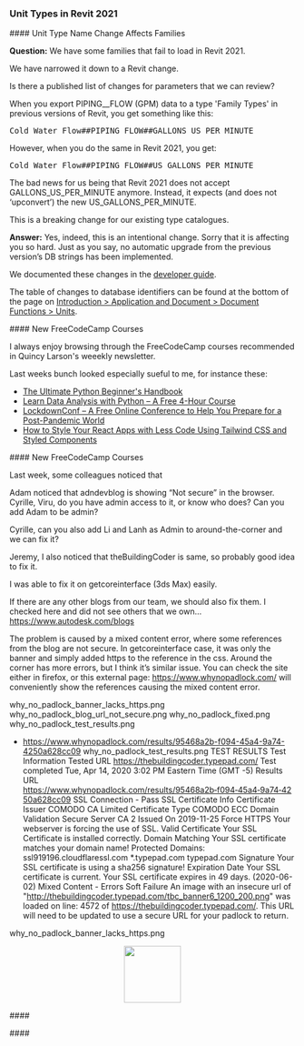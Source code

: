 <head>
<meta http-equiv="Content-Type" content="text/html; charset=utf-8">
<link rel="stylesheet" type="text/css" href="bc.css">
<script src="https://cdn.rawgit.com/google/code-prettify/master/loader/run_prettify.js" type="text/javascript"></script>
</head>

<!---

- parameter type change breaks families
[Q]
We have some families that fail to load (only in 2021).  We think we have narrowed it down to a Revit change.
 
Would you or someone be able to review this and let us know if it is a bug or feature?  Is there a published list of changes for other parameters that can review.
 
When you export to a type “Family Types” in Revit 2012-2020 for PIPING__FLOW (GPM) you get for instance:
Cold Water Flow##PIPING_FLOW##GALLONS_US_PER_MINUTE
 
When you do the same in Revit 2021, however you get:
Cold Water Flow##PIPING_FLOW##US_GALLONS_PER_MINUTE
 
The bad news being that Revit 2021 does not accept GALLONS_US_PER_MINUTE Anymore, instead it expects (and does not ‘upconvert’) the new US_GALLONS_PER_MINUTE.
Eg for 2000+ existing type catalogs this is a breaking change!!

[A] I found this Jira:
https://jira.autodesk.com/browse/REVIT-158981
 
GLOB: Units INCHES_OF_WATER and GALLONS_US_PER_MINUTE no longer work in Revit 2021 txt family type catalogs
 
According to Jira, the change is intentional.  But probably upgrade from the previous verion is not working?

The change to the DB string is intentional. No upgrade from the previous version’s DB strings has been implemented.
 
We documented the changes in the [developer guide](https://help.autodesk.com/view/RVT/2021/ENU/?guid=Revit_API_Revit_API_Developers_Guide_html).

A table of changes to database identifiers may be found at the bottom of the page
on [Introduction &gt; Application and Document &gt; Document Functions &gt; Units](http://help.autodesk.com/view/RVT/2021/ENU/?guid=Revit_API_Revit_API_Developers_Guide_Introduction_Application_and_Document_Units_html).


-
  [How to Style Your React Apps with Less Code Using Tailwind CSS and Styled Components](https://www.freecodecamp.org/news/how-to-style-your-react-apps-with-less-code-using-tailwind-css-and-styled-components/)
  [LockdownConf – A Free Online Conference to Help You Prepare for a Post-Pandemic World](https://www.freecodecamp.org/news/lockdownconf-free-developer-conference/)
  [The Ultimate Python Beginner's Handbook](https://www.freecodecamp.org/news/the-python-guide-for-beginners/)
  [Learn Data Analysis with Python – A Free 4-Hour Course](https://www.freecodecamp.org/news/learn-data-analysis-with-python-course/)
  

-
  https://www.whynopadlock.com/results/95468a2b-f094-45a4-9a74-4250a628cc09
  why_no_padlock_test_results.png
TEST RESULTS
Test Information
 Tested URL https://thebuildingcoder.typepad.com/
 Test completed Tue, Apr 14, 2020 3:02 PM Eastern Time (GMT -5)
 Results URL https://www.whynopadlock.com/results/95468a2b‑f094‑45a4‑9a74‑4250a628cc09 
SSL Connection - Pass
 SSL Certificate Info 
Certificate Issuer
COMODO CA Limited
Certificate Type
COMODO ECC Domain Validation Secure Server CA 2
Issued On
2019-11-25
 Force HTTPS Your webserver is forcing the use of SSL.
 Valid Certificate Your SSL Certificate is installed correctly.
 Domain Matching Your SSL certificate matches your domain name!
Protected Domains:
ssl919196.cloudflaressl.com
*.typepad.com
typepad.com
 Signature Your SSL certificate is using a sha256 signature!
 Expiration Date Your SSL certificate is current. Your SSL certificate expires in 49 days. (2020-06-02)
Mixed Content - Errors
 Soft Failure An image with an insecure url of "http://thebuildingcoder.typepad.com/tbc_banner6_1200_200.png" was loaded on line: 4572 of https://thebuildingcoder.typepad.com/.
This URL will need to be updated to use a secure URL for your padlock to return.

why_no_padlock_banner_lacks_https.png

  
twitter:

&ndash; 
...

linkedin:


#bim #DynamoBim #ForgeDevCon #Revit #API #IFC #SDK #AI #VisualStudio #Autodesk #AEC #adsk

the [Revit API discussion forum](http://forums.autodesk.com/t5/revit-api-forum/bd-p/160) thread

<center>
<img src="img/" alt="" title="" width="600"/>
<p style="font-size: 80%; font-style:italic"></p>
</center>

-->

### Unit Types in Revit 2021


####<a name="2"></a> Unit Type Name Change Affects Families

**Question:** We have some families that fail to load in Revit 2021.

We have narrowed it down to a Revit change.
 
Is there a published list of changes for parameters that we can review?
 
When you export PIPING__FLOW (GPM) data to a type 'Family Types' in previous versions of Revit, you get something like this:

<pre>
Cold Water Flow##PIPING_FLOW##GALLONS_US_PER_MINUTE
</pre>
 
However, when you do the same in Revit 2021, you get:

<pre>
Cold Water Flow##PIPING_FLOW##US_GALLONS_PER_MINUTE
</pre>
 
The bad news for us being that Revit 2021 does not accept GALLONS_US_PER_MINUTE anymore.
Instead, it expects (and does not ‘upconvert’) the new US_GALLONS_PER_MINUTE.

This is a breaking change for our existing type catalogues.

**Answer:** Yes, indeed, this is an intentional change. Sorry that it is affecting you so hard. Just as you say, no automatic upgrade from the previous version’s DB strings has been implemented.
 
We documented these changes in the [developer guide](https://help.autodesk.com/view/RVT/2021/ENU/?guid=Revit_API_Revit_API_Developers_Guide_html).

The table of changes to database identifiers can be found at the bottom of the page
on [Introduction &gt; Application and Document &gt; Document Functions &gt; Units](http://help.autodesk.com/view/RVT/2021/ENU/?guid=Revit_API_Revit_API_Developers_Guide_Introduction_Application_and_Document_Units_html).

####<a name="3"></a> New FreeCodeCamp Courses

I always enjoy browsing through the FreeCodeCamp courses recommended in Quincy Larson's weeekly newsletter.

Last weeks bunch looked especially sueful to me, for instance these:

- [The Ultimate Python Beginner's Handbook](https://www.freecodecamp.org/news/the-python-guide-for-beginners/)
- [Learn Data Analysis with Python &ndash; A Free 4-Hour Course](https://www.freecodecamp.org/news/learn-data-analysis-with-python-course/)
- [LockdownConf &ndash; A Free Online Conference to Help You Prepare for a Post-Pandemic World](https://www.freecodecamp.org/news/lockdownconf-free-developer-conference/)
- [How to Style Your React Apps with Less Code Using Tailwind CSS and Styled Components](https://www.freecodecamp.org/news/how-to-style-your-react-apps-with-less-code-using-tailwind-css-and-styled-components/)

####<a name="4"></a> New FreeCodeCamp Courses

Last week, some colleagues noticed that


Adam noticed that adndevblog is showing “Not secure” in the browser. Cyrille, Viru, do you have admin access to it, or know who does? Can you add Adam to be admin?
 
Cyrille, can you also add Li and Lanh as Admin to around-the-corner and we can fix it?
 
Jeremy, I also noticed that theBuildingCoder is same, so probably good idea to fix it.
 
I was able to fix it on getcoreinterface (3ds Max) easily.
 
If there are any other blogs from our team, we should also fix them. I checked here and did not see others that we own… https://www.autodesk.com/blogs
 
The problem is caused by a mixed content error, where some references from the blog are not secure. In getcoreinterface case, it was only the banner and simply added https to the reference in the css. Around the corner has more errors, but I think it’s similar issue. You can check the site either in firefox, or this external page: https://www.whynopadlock.com/ will conveniently show the references causing the mixed content error.
 

 why_no_padlock_banner_lacks_https.png
why_no_padlock_blog_url_not_secure.png
why_no_padlock_fixed.png
why_no_padlock_test_results.png
  

-
  https://www.whynopadlock.com/results/95468a2b-f094-45a4-9a74-4250a628cc09
  why_no_padlock_test_results.png
TEST RESULTS
Test Information
 Tested URL https://thebuildingcoder.typepad.com/
 Test completed Tue, Apr 14, 2020 3:02 PM Eastern Time (GMT -5)
 Results URL https://www.whynopadlock.com/results/95468a2b‑f094‑45a4‑9a74‑4250a628cc09 
SSL Connection - Pass
 SSL Certificate Info 
Certificate Issuer
COMODO CA Limited
Certificate Type
COMODO ECC Domain Validation Secure Server CA 2
Issued On
2019-11-25
 Force HTTPS Your webserver is forcing the use of SSL.
 Valid Certificate Your SSL Certificate is installed correctly.
 Domain Matching Your SSL certificate matches your domain name!
Protected Domains:
ssl919196.cloudflaressl.com
*.typepad.com
typepad.com
 Signature Your SSL certificate is using a sha256 signature!
 Expiration Date Your SSL certificate is current. Your SSL certificate expires in 49 days. (2020-06-02)
Mixed Content - Errors
 Soft Failure An image with an insecure url of "http://thebuildingcoder.typepad.com/tbc_banner6_1200_200.png" was loaded on line: 4572 of https://thebuildingcoder.typepad.com/.
This URL will need to be updated to use a secure URL for your padlock to return.

why_no_padlock_banner_lacks_https.png


<center>
<img src="img/.png" alt="" title="" width="100"/>
</center>



####<a name="2"></a>


####<a name="4"></a>
